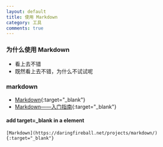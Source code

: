 ```yaml
---
layout: default
title: 使用 Markdown
category: 工具
comments: true
---
```


### 为什么使用 Markdown

* 看上去不错  
* 既然看上去不错，为什么不试试呢  

### markdown
* [Markdown](https://daringfireball.net/projects/markdown/){:target="_blank"}
* [Markdown——入门指南](http://www.jianshu.com/p/1e402922ee32){:target="_blank"}

#### add target=_blank in a element
    
    [Markdown](https://daringfireball.net/projects/markdown/){:target="_blank"}

